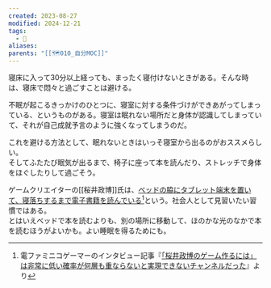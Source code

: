 ```yaml
---
created: 2023-08-27
modified: 2024-12-21
tags:
  - 🧭
aliases: 
parents: "[[🗺️010_自分MOC]]"
---
```

寝床に入って30分以上経っても、まったく寝付けないときがある。そんな時は、寝床で悶々と過ごすことは避ける。

不眠が起こるきっかけのひとつに、寝室に対する条件づけができあがってしまっている、というものがある。寝室は眠れない場所だと身体が認識してしまっていて、それが自己成就予言のように強くなってしまうのだ。

これを避ける方法として、眠れないときはいっそ寝室から出るのがおススメらしい。  
そしてふたたび眠気が出るまで、椅子に座って本を読んだり、ストレッチで身体をほぐしたりして過ごそう。

ゲームクリエイターの[[桜井政博]]氏は、[ベッドの脇にタブレット端末を置いて、寝落ちするまで電子書籍を読んでいる](https://news.denfaminicogamer.jp/interview/221228a/3#:~:text=%E3%83%99%E3%83%83%E3%83%89%E3%81%AE%E4%B8%8A%E3%81%AB%E5%AF%9D%E8%BB%A2%E3%81%8C%E3%82%8B%E3%81%A8%E3%80%81%E5%90%8A%E3%82%8A%E4%B8%8B%E3%81%8C%E3%81%A3%E3%81%A6%E3%81%84%E3%82%8B%E5%BD%A2%E3%81%A7iPad%E3%81%8C%E3%81%82%E3%82%8B%E3%81%AE%E3%81%A7%E3%80%81%E6%89%8B%E5%85%83%E3%81%AE%E3%83%88%E3%83%A9%E3%83%83%E3%82%AF%E3%83%9C%E3%83%BC%E3%83%AB%E3%81%A7%E3%83%9A%E3%83%BC%E3%82%B8%E3%82%92%E3%82%81%E3%81%8F%E3%82%8A%E3%81%AA%E3%81%8C%E3%82%89%E5%AF%9D%E8%90%BD%E3%81%A1%E3%81%99%E3%82%8B%E3%81%BE%E3%81%A7%E3%83%9E%E3%83%B3%E3%82%AC%E3%82%92%E8%AA%AD%E3%81%BF%E3%81%BE%E3%81%99%E3%81%AD%E3%80%82)[^famitsu]という。社会人として見習いたい習慣ではある。  
とはいえベッドで本を読むよりも、別の場所に移動して、ほのかな光のなかで本を読むほうがよいかも。よい睡眠を得るためにも。

[^famitsu]: 電ファミニコゲーマーのインタビュー記事『[「桜井政博のゲーム作るには」は非常に低い確率が何層も重ならないと実現できないチャンネルだった](https://news.denfaminicogamer.jp/interview/221228a/3)』より